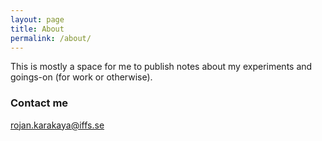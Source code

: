 ```yaml
---
layout: page
title: About
permalink: /about/
---
```


This is mostly a space for me to publish notes about my experiments and goings-on (for work or otherwise).

### Contact me

[rojan.karakaya@iffs.se](mailto:rojan.karakaya@iffs.se)
